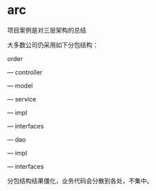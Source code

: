 # arc

项目案例是对三层架构的总结

大多数公司仍采用如下分包结构：

order

— controller

— model

— service

  — impl

  — interfaces

— dao

  — impl

  — interfaces
    
   
分包结构结果僵化，业务代码会分散到各处，不集中。   

